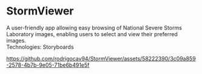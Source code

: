 # StormViewer

A user-friendly app allowing easy browsing of National Severe Storms Laboratory images, enabling users to select and view their preferred images.
<br>
Technologies: Storyboards


https://github.com/rodrigocav94/StormViewer/assets/58222390/3c09a859-2578-4b7b-9e05-71be6b491e5f
